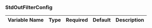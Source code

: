 ### StdOutFilterConfig
| Variable Name | Type | Required | Default | Description |
|---|---|---|---|---|
